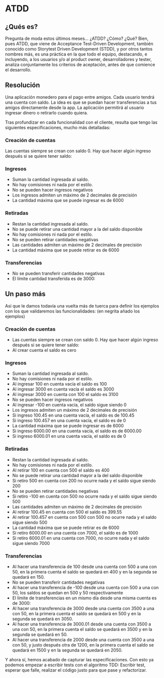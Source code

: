 # ATDD

## ¿Qués es?
Pregunta de moda estos últimos meses… ¿ATDD? ¿Cómo? ¿Qué? Bien, pues ATDD, que viene de Acceptance Test-Driven Development, también conocido como Storytest Driven Development (STDD), y por otros tantos nombres más, es una práctica en la que todo el equipo, destacando, e incluyendo, a los usuarios y/o al product owner, desarrolladores y tester, analiza conjuntamente los criterios de aceptación, antes de que comience el desarrollo.

## Resolución

Una aplicación monedero para el pago entre amigos. Cada usuario tendrá una cuenta con saldo. La idea es que se puedan hacer transferencias a tus amigos directamente desde la app. La aplicación permitirá al usuario ingresar dinero o retirarlo cuando quiera.

Tras profundizar en cada funcionalidad con el cliente, resulta que tengo las siguientes especificaciones, mucho más detalladas:

### Creación de cuentas

Las cuentas siempre se crean con saldo 0. Hay que hacer algún ingreso después si se quiere tener saldo:

### Ingresos

- Suman la cantidad ingresada al saldo.
- No hay comisiones ni nada por el estilo.
- No se pueden hacer ingresos negativos
- Los ingresos admiten un máximo de 2 decimales de precisión
- La cantidad máxima que se puede ingresar es de 6000

### Retiradas

- Restan la cantidad ingresada al saldo.
- No se puede retirar una cantidad mayor a la del saldo disponible
- No hay comisiones ni nada por el estilo.
- No se pueden retirar cantidades negativas
- Las cantidades admiten un máximo de 2 decimales de precisión
- La cantidad máxima que se puede retirar es de 6000

### Transferencias

- No se pueden transferir cantidades negativas
- El límite cantidad transferida es de 3000:


## Un paso más

Así que le damos todavía una vuelta más de tuerca para definir los ejemplos con los que validaremos las funcionalidades: (en negrita añado los ejemplos)

### Creación de cuentas

- Las cuentas siempre se crean con saldo 0. Hay que hacer algún ingreso después si se quiere tener saldo:
- Al crear cuenta el saldo es cero

### Ingresos

- Suman la cantidad ingresada al saldo.
- No hay comisiones ni nada por el estilo.
- Al ingresar 100 en cuenta vacía el saldo es 100
- Al ingresar 3000 en cuenta vacía el saldo es 3000
- Al ingresar 3000 en cuenta con 100 el saldo es 3100
- No se pueden hacer ingresos negativos
- Al ingresar -100 en cuenta vacía, el saldo sigue siendo 0
- Los ingresos admiten un máximo de 2 decimales de precisión
- Si ingreso 100.45 en una cuenta vacía, el saldo es de 100.45
- Si ingreso 100.457 en una cuenta vacía, el saldo es de 0
- La cantidad máxima que se puede ingresar es de 6000
- Si ingreso 6000.00 en una cuenta vacía, el saldo es de 6000.00
- Si ingreso 6000.01 en una cuenta vacía, el saldo es de 0

### Retiradas

- Restan la cantidad ingresada al saldo.
- No hay comisiones ni nada por el estilo.
- Al retirar 100 en cuenta con 500 el saldo es 400
- No se puede retirar una cantidad mayor a la del saldo disponible
- Si retiro 500 en cuenta con 200 no ocurre nada y el saldo sigue siendo 200
- No se pueden retirar cantidades negativas
- Si retiro -100 en cuenta con 500 no ocurre nada y el saldo sigue siendo 500
- Las cantidades admiten un máximo de 2 decimales de precisión
- Al retirar 100.45 en cuenta con 500 el saldo es 399.55
- Al retirar 100.457 en cuenta con 500 con 500 no ocurre nada y el saldo sigue siendo 500
- La cantidad máxima que se puede retirar es de 6000
- Si retiro 6000.00 en una cuenta con 7000, el saldo es de 1000
- Si retiro 6000.01 en una cuenta con 7000, no ocurre nada y el saldo sigue siendo 7000

### Transferencias

- Al hacer una transferencia de 100 desde una cuenta con 500 a una con 50, en la primera cuenta el saldo se quedará en 400 y en la segunda se quedará en 150.
- No se pueden transferir cantidades negativas
- Al hacer una transferencia de -100 desde una cuenta con 500 a una con 50, los saldos se quedan en 500 y 50 respectivamente
- El límite de transferencias en un mismo día desde una misma cuenta es de 3000:
- Al hacer una transferencia de 3000 desde una cuenta con 3500 a una con 50, en la primera cuenta el saldo se quedará en 500 y en la segunda se quedará en 3050.
- Al hacer una transferencia de 3000.01 desde una cuenta con 3500 a una con 50, en la primera cuenta el saldo se quedará en 3500 y en la segunda se quedará en 50.
- Al hacer una transferencia de 2000 desde una cuenta con 3500 a una con 50, y justo después otra de 1200, en la primera cuenta el saldo se quedará en 1500 y en la segunda se quedará en 2050.

Y ahora sí, hemos acabado de capturar las especificaciones. Con esto ya podemos empezar a escribir tests con el algoritmo TDD: Escribir test, esperar que falle, realizar el código justo para que pase y refactorizar.
